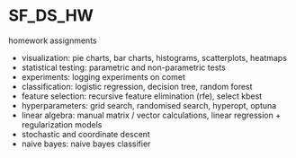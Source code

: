 # SF_DS_HW
homework assignments

- visualization: pie charts, bar charts, histograms, scatterplots, heatmaps
- statistical testing: parametric and non-parametric tests
- experiments: logging experiments on comet
- classification: logistic regression, decision tree, random forest
- feature selection: recursive feature elimination (rfe), select kbest
- hyperparameters: grid search, randomised search, hyperopt, optuna
- linear algebra: manual matrix / vector calculations, linear regression + regularization models
- stochastic and coordinate descent
- naive bayes: naive bayes classifier

